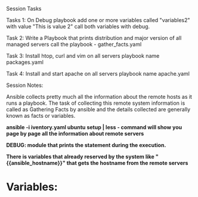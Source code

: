Session Tasks

Tasks 1:
On Debug playbook add one or more variables called "variables2" with value "This is value 2" call both variables with debug.

Task 2:
Write a Playbook that prints distribution and major version of all managed servers call the playbook - gather_facts.yaml

Task 3:
Install htop, curl and vim on all servers playbook name packages.yaml

Task 4:
Install and start apache on all servers playbook name apache.yaml



Session Notes:

Ansible collects pretty much all the information about the remote hosts as it runs a playbook. The task of collecting this remote system information is called as Gathering Facts by ansible and the details collected are generally known as facts or variables.

 <b> ansible -i iventory.yaml ubuntu setup | less - command <b>will show you page by page all the information about remote servers

DEBUG: module that prints the statement during the execution. 

There is variables that already reserved by the system like "{{ansible_hostname}}" that gets the hostname from the remote servers

<h1><b>Variables:<h1><b>